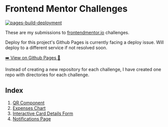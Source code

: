 # Frontend Mentor Challenges
[![pages-build-deployment](https://github.com/vaibhavbshete/frontend-mentor-challenges/actions/workflows/pages/pages-build-deployment/badge.svg)](https://github.com/vaibhavbshete/frontend-mentor-challenges/actions/workflows/pages/pages-build-deployment)

These are my submissions to [frontendmentor.io](https://frontedmentor.io) challenges.

Deploy for this project's Github Pages is currently facing a deploy issue. Will deploy to a different service if not resolved soon.

[:arrow_right: View on Github Pages :link:](https://vaibhavbshete.github.io/frontend-mentor-challenges)

Instead of creating a new repository for each challenge, I have created one repo with directories for each challenge.

## Index
1. [QR Component](qr-code-component)
1. [Expenses Chart](expenses-chart-component)
1. [Interactive Card Details Form](interactive-card-details-form)
1. [Notifications Page](notifications-panel)
